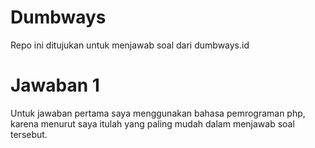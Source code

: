 # Dumbways
Repo ini ditujukan untuk menjawab soal dari dumbways.id

# Jawaban 1
Untuk jawaban pertama saya menggunakan bahasa pemrograman php, karena menurut saya itulah yang paling mudah dalam menjawab soal tersebut.
